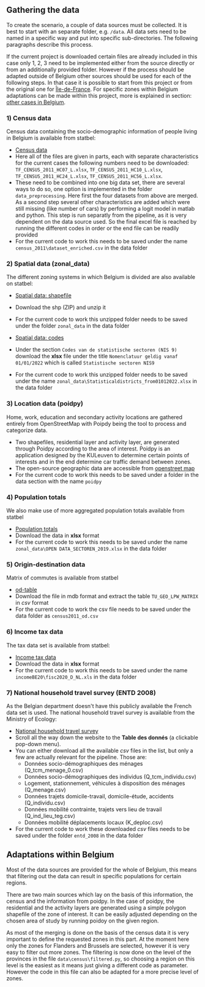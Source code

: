 ## Gathering the data

To create the scenario, a couple of data sources must be collected. It is best to start with an separate folder, e.g. `/data`. All data sets need to be named in a specific way and put into specific sub-directories. The following paragraphs describe this process. 

If the current project is downloaded certain files are already included in this case only 1, 2, 3 need to be implemented either from the source directly or from an additionally provided folder. 
However if the process should be adapted outside of Belgium other sources should be used for each of the following steps. In that case it is possible to start from this project or from the original one for [Île-de-France](https://github.com/eqasim-org/ile-de-france). 
For specific zones within Belgium adaptations can be made within this project, more is explained in section: [other cases in Belgium](#section-adapt). 


### 1) Census data

Census data containing the socio-demographic information of people living in Belgium is available from statbel:

- [Census data](https://statbel.fgov.be/nl/open-data?category=189&page=1)
- Here all of the files are given in parts, each with separate characteristics for the current cases the following numbers need to be downloaded: `TF_CENSUS_2011_HC07_L.xlsx`, `TF_CENSUS_2011_HC10_L.xlsx`, `TF_CENSUS_2011_HC24_L.xlsx`, `TF_CENSUS_2011_HC56_L.xlsx`. 
- These need to be combined into one big data set, there are several ways to do so, one option is implemented in the folder `data_preprocessing`. Here first the four datasets from above are merged. As a second step several other characteristics are added which were still missing (like number of cars) by performing a logit model in matlab and python. This step is run separatly from the pipeline, as it is very dependent on the data source used. So the final excel file is reached by running the different codes in order or the end file can be readily provided
- For the current code to work this needs to be saved under the name `census_2011\dataset_enriched.csv` in the data folder


### 2) Spatial data (zonal_data)

The different zoning systems in which Belgium is divided are also available on statbel:

- [Spatial data: shapefile](https://statbel.fgov.be/nl/open-data/statistische-sectoren-2019)
- Download the shp (ZIP) and unzip it
- For the current code to work this unzipped folder needs to be saved under the folder `zonal_data` in the data folder

- [Spatial data: codes](https://statbel.fgov.be/nl/over-statbel/methodologie/classificaties/geografie)
- Under the section `Codes van de statistische sectoren (NIS 9)` download the **xlsx** file under the title `Nomenclatuur geldig vanaf 01/01/2022` which is called `Statistische sectoren NIS9`
- For the current code to work this unzipped folder needs to be saved under the name `zonal_data\Statisticaldistricts_from01012022.xlsx` in the data folder


### 3) Location data (poidpy)

Home, work, education and secondary activity locations are gathered entirely from OpenStreetMap with Poipdy being the tool to process and categorize data.

- Two shapefiles, residential layer and activity layer, are generated through Poidpy according to the area of interest. Poidpy is an application designed by the KULeuven to determine certain points of interests and in the end determine car traffic demand between zones. 
- The open-source geographic data are accessible from [openstreet map](https://www.openstreetmap.org)
- For the current code to work this needs to be saved under a folder in the data section with the name `poidpy`


### 4) Population totals

We also make use of more aggregated population totals available from statbel

- [Population totals](https://statbel.fgov.be/nl/open-data/bevolking-statistische-sector-7)
- Download the data in **xlsx** format
- For the current code to work this needs to be saved under the name `zonal_data\OPEN DATA_SECTOREN_2019.xlsx` in the data folder


### 5) Origin-destination data

Matrix of commutes is available from statbel

- [od-table](https://statbel.fgov.be/en/open-data/census-2011-matrix-commutes-statistical-sector?fbclid=IwAR2iK60u6lqV5bMb79nHqllHAxF70lAHGvmWbNYnxcT6Dl0qlJ8yr7IHjRw)
- Download the file in mdb format and extract the table `TU_GEO_LPW_MATRIX` in *csv* format
- For the current code to work the csv file needs to be saved under the data folder as
`census2011_od.csv`


### 6) Income tax data
The tax data set is available from statbel:

- [Income tax data](https://statbel.fgov.be/en/open-data/fiscal-statistics-income)
- Download the data in **xlsx** format
- For the current code to work this needs to be saved under the name `incomeBE20\fisc2020_D_NL.xls` in the data folder


### 7) National household travel survey (ENTD 2008)

As the Belgian department doesn't have this publicly available the French data set is used.
The national household travel survey is available from the Ministry of Ecology:

- [National household travel survey](https://www.statistiques.developpement-durable.gouv.fr/enquete-nationale-transports-et-deplacements-entd-2008)
- Scroll all the way down the website to the **Table des donnés** (a clickable
pop-down menu).
- You can either download all the available *csv* files in the list, but only
a few are actually relevant for the pipeline. Those are:
  - Données socio-démographiques des ménages (Q_tcm_menage_0.csv)
  - Données socio-démographiques des individus (Q_tcm_individu.csv)
  - Logement, stationnement, véhicules à disposition des ménages (Q_menage.csv)
  - Données trajets domicile-travail, domicile-étude, accidents (Q_individu.csv)
  - Données mobilité contrainte, trajets vers lieu de travail (Q_ind_lieu_teg.csv)
  - Données mobilité déplacements locaux (K_deploc.csv)
- For the current code to work these downloaded *csv* files needs to be saved under the folder `entd_2008` in the data folder


## <a name="section-adapt"></a>Adaptations within Belgium

Most of the data sources are provided for the whole of Belgium, this means that filtering out the data can result in specific populations for certain regions. 

There are two main sources which lay on the basis of this information, the census and the information from poidpy. In the case of poidpy, the residential and the activity layers are generated using a simple polygon shapefile of the zone of interest. It can be easily adjusted depending on the chosen area of study by running poidoy on the given region. 

As most of the merging is done on the basis of the census data it is very important to define the requested zones in this part. At the moment here only the zones for Flanders and Brussels are selected, however it is very easy to filter out more zones. The filtering is now done on the level of the provinces in the file `data\census\filtered.py`, so choosing a region on this level is the easiest as it means just giving a different code as parameter. However the code in this file can also be adapted for a more precise level of zones. 
